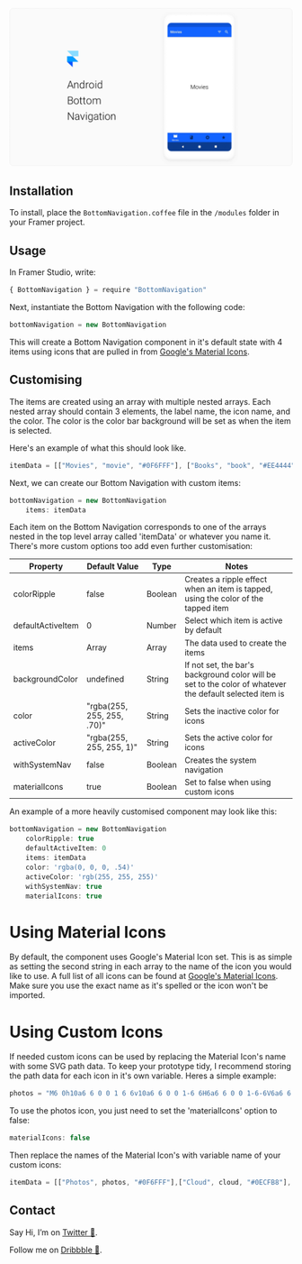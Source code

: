 ![Header](github-header.gif)

## Installation
To install, place the `BottomNavigation.coffee` file in the `/modules` folder in your Framer project.

## Usage
In Framer Studio, write:
```javascript
{ BottomNavigation } = require "BottomNavigation"
```

Next, instantiate the Bottom Navigation with the following code:
```javascript
bottomNavigation = new BottomNavigation
```

This will create a Bottom Navigation component in it's default state with 4 items using icons that are pulled in from <a href="https://material.io/icons/">Google's Material Icons</a>.

## Customising
The items are created using an array with multiple nested arrays. Each nested array should contain 3 elements, the label name, the icon name, and the color. The color is the color bar background will be set as when the item is selected.

Here's an example of what this should look like.

```javascript
itemData = [["Movies", "movie", "#0F6FFF"], ["Books", "book", "#EE4444"], ["Music", "album", "#7143E5"], ["Favorites", "star", "#FF5722"]]
```

Next, we can create our Bottom Navigation with custom items:

```javascript
bottomNavigation = new BottomNavigation
	items: itemData
```

Each item on the Bottom Navigation corresponds to one of the arrays nested in the top level array called 'itemData' or whatever you name it. There's more custom options too add even further customisation:

| Property | Default Value | Type | Notes
| ------------- | ------------- | ------------- | ------------- |
| colorRipple | false | Boolean | Creates a ripple effect when an item is tapped, using the color of the tapped item |
| defaultActiveItem | 0 | Number | Select which item is active by default |
| items | Array | Array | The data used to create the items |
| backgroundColor | undefined | String | If not set, the bar's background color will be set to the color of whatever the default selected item is |
| color | "rgba(255, 255, 255, .70)" | String | Sets the inactive color for icons |
| activeColor | "rgba(255, 255, 255, 1)" | String | Sets the active color for icons |
| withSystemNav | false | Boolean | Creates the system navigation |
| materialIcons | true | Boolean | Set to false when using custom icons |

An example of a more heavily customised component may look like this:

```javascript
bottomNavigation = new BottomNavigation
	colorRipple: true
	defaultActiveItem: 0
	items: itemData
	color: 'rgba(0, 0, 0, .54)'
	activeColor: 'rgb(255, 255, 255)'
	withSystemNav: true
	materialIcons: true
```

# Using Material Icons
By default, the component uses Google's Material Icon set. This is as simple as setting the second string in each array to the name of the icon you would like to use.
A full list of all icons can be found at <a href="https://material.io/icons/">Google's Material Icons</a>. Make sure you use the exact name as it's spelled or the icon won't be imported.

# Using Custom Icons
If needed custom icons can be used by replacing the Material Icon's name with some SVG path data. To keep your prototype tidy, I recommend storing the path data for each icon in it's own variable. Heres a simple example:

```javascript
photos = "M6 0h10a6 6 0 0 1 6 6v10a6 6 0 0 1-6 6H6a6 6 0 0 1-6-6V6a6 6 0 0 1 6-6zm0 2a4 4 0 0 0-4 4v10a4 4 0 0 0 4 4h10a4 4 0 0 0 4-4V6a4 4 0 0 0-4-4H6zm9.99 8.223a5 5 0 1 1-9.893 1.467 5 5 0 0 1 9.892-1.467zM11.482 7.99a3 3 0 1 0-.88 5.935 3 3 0 0 0 .88-5.935z"
```

To use the photos icon, you just need to set the 'materialIcons' option to false:

```javascript
materialIcons: false
```

Then replace the names of the Material Icon's with variable name of your custom icons:

```javascript
itemData = [["Photos", photos, "#0F6FFF"],["Cloud", cloud, "#0ECFB8"], ["Explore", compass, "#8920E6"], ["Camera", camera, "#F5A613"]]
```

## Contact
Say Hi, I’m on <a href="https://twitter.com/johnmpsherwin">Twitter 👋</a>.

Follow me on <a href="https://dribbble.com/johnsherwin">Dribbble 🏀</a>.
